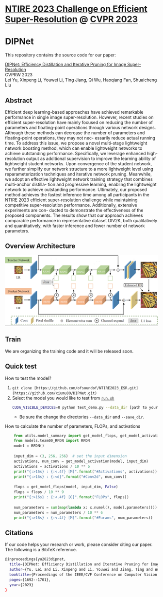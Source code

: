 # [NTIRE 2023 Challenge on Efficient Super-Resolution](https://cvlai.net/ntire/2023/) @ [CVPR 2023](https://cvpr2023.thecvf.com/)
# DIPNet 
This repository contains the source code for our paper:

[DIPNet: Efficiency Distillation and Iterative Pruning for Image Super-Resolution](https://arxiv.org/pdf/2304.07018)<br/>
CVPRW 2023 <br/>
Lei Yu, Xinpeng Li, Youwei Li, Ting Jiang, Qi Wu, Haoqiang Fan, Shuaicheng Liu<br/>

## Abstract
Efficient deep learning-based approaches have achieved remarkable performance in single image super-resolution.
However, recent studies on efficient super-resolution have mainly focused on reducing the number of parameters and
floating-point operations through various network designs. Although these methods can decrease the number of parameters and floating-point operations, they may not nec-
essarily reduce actual running time. To address this issue, we propose a novel multi-stage lightweight network boosting method, which can enable lightweight networks to
achieve outstanding performance. Specifically, we leverage enhanced high-resolution output as additional supervision
to improve the learning ability of lightweight student networks. Upon convergence of the student network, we further
simplify our network structure to a more lightweight level using reparameterization techniques and iterative network
pruning. Meanwhile, we adopt an effective lightweight network training strategy that combines multi-anchor distilla-
tion and progressive learning, enabling the lightweight network to achieve outstanding performance. Ultimately, our
proposed method achieves the fastest inference time among all participants in the NTIRE 2023 efficient super-resolution
challenge while maintaining competitive super-resolution performance. Additionally, extensive experiments are con-
ducted to demonstrate the effectiveness of the proposed components. The results show that our approach achieves
comparable performance in representative dataset DIV2K, both qualitatively and quantitatively, with faster inference
and fewer number of network parameters.

## Overview Architecture
<img src="DIPNet.png">

## Train
We are organizing the training code and it will be released soon.

## Quick test
How to test the model?

1. `git clone [https://github.com/ofsoundof/NTIRE2023_ESR.git](https://github.com/xiumu00/DIPNet.git)`
2. Select the model you would like to test from [`run.sh`](./run.sh)
    ```bash
    CUDA_VISIBLE_DEVICES=0 python test_demo.py --data_dir [path to your data dir] --save_dir [path to your save dir] --model_id 0
    ```
    - Be sure the change the directories `--data_dir` and `--save_dir`.
   
How to calculate the number of parameters, FLOPs, and activations

```python
    from utils.model_summary import get_model_flops, get_model_activation
    from models.team00_RFDN import RFDN
    model = RFDN()
    
    input_dim = (3, 256, 256)  # set the input dimension
    activations, num_conv = get_model_activation(model, input_dim)
    activations = activations / 10 ** 6
    print("{:>16s} : {:<.4f} [M]".format("#Activations", activations))
    print("{:>16s} : {:<d}".format("#Conv2d", num_conv))

    flops = get_model_flops(model, input_dim, False)
    flops = flops / 10 ** 9
    print("{:>16s} : {:<.4f} [G]".format("FLOPs", flops))

    num_parameters = sum(map(lambda x: x.numel(), model.parameters()))
    num_parameters = num_parameters / 10 ** 6
    print("{:>16s} : {:<.4f} [M]".format("#Params", num_parameters))
```

## Citations
If our code helps your research or work, please consider citing our paper. The following is a BibTeX reference.
```bash
@inproceedings{yu2023dipnet,
  title={DIPNet: Efficiency Distillation and Iterative Pruning for Image Super-Resolution},
  author={Yu, Lei and Li, Xinpeng and Li, Youwei and Jiang, Ting and Wu, Qi and Fan, Haoqiang and Liu, Shuaicheng},
  booktitle={Proceedings of the IEEE/CVF Conference on Computer Vision and Pattern Recognition},
  pages={1692--1701},
  year={2023}
}
```
